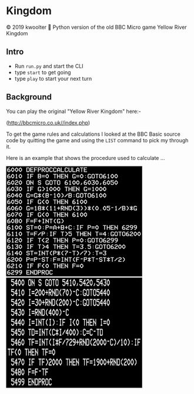 # Kingdom
:copyright: 2019 kwoolter :monkey:
Python version of the old BBC Micro game Yellow River Kingdom

## Intro
* Run `run.py` and start the CLI
* type `start` to get going
* type `play` to start your next turn

## Background
You can play the original "Yellow River Kingdom" here:-

(http://bbcmicro.co.uk//index.php)

To get the game rules and calculations I looked at the BBC Basic source code by quitting the game and using the `LIST` command to pick my through it.

Here is an example that shows the procedure used to calculate ...

<img height=300 width=370 src="https://raw.githubusercontent.com/kwoolter/Kingdom/master/BBC%20Basic/SourceCode1.PNG" alt="code1">
<img height=300 width=370 src="https://github.com/kwoolter/Kingdom/blob/master/BBC%20Basic/SourceCode2.PNG" alt="code2">



